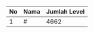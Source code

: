 | No | Nama            | Jumlah Level |
|----|-----------------|--------------|
| 1  | #    |    4662        |
